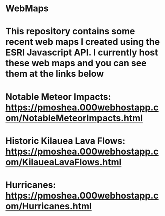 # WebMaps
# This repository contains some recent web maps I created using the ESRI Javascript API. I currently host these web maps and you can see them at the links below

# Notable Meteor Impacts: https://pmoshea.000webhostapp.com/NotableMeteorImpacts.html
# Historic Kilauea Lava Flows: https://pmoshea.000webhostapp.com/KilaueaLavaFlows.html
# Hurricanes: https://pmoshea.000webhostapp.com/Hurricanes.html
